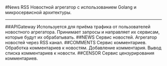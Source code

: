 #News RSS
Новостной агрегатор с использованием Golang и микросервисной архитектуры.
___
##APIGateway
Используется для приёма трафика от пользователей новостного агрегатора. Принимает запросы и направляет их сервисам, которые будут их обрабатывать.
##NEWS
Сервис новостей. Агрегатор новостей через RSS канал.
##COMMENTS
Сервис комментариев. Обработка комментариев к новостям. Добавление комментария. Вывод списка комментариев к новости.
##CENSOR
Сервис цензурирования комментариев.
